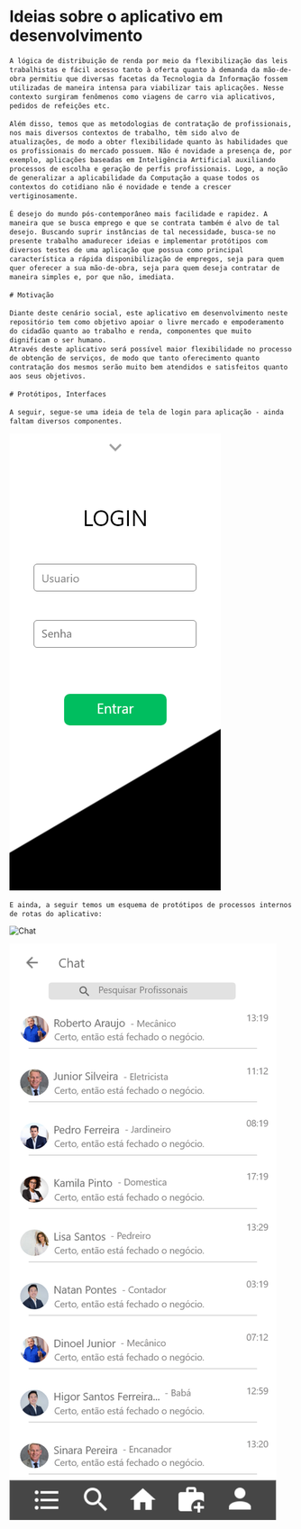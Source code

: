 # Ideias sobre o aplicativo em desenvolvimento

    A lógica de distribuição de renda por meio da flexibilização das leis trabalhistas e fácil acesso tanto à oferta quanto à demanda da mão-de-obra permitiu que diversas facetas da Tecnologia da Informação fossem utilizadas de maneira intensa para viabilizar tais aplicações. Nesse contexto surgiram fenômenos como viagens de carro via aplicativos, pedidos de refeições etc.

    Além disso, temos que as metodologias de contratação de profissionais, nos mais diversos contextos de trabalho, têm sido alvo de atualizações, de modo a obter flexibilidade quanto às habilidades que os profissionais do mercado possuem. Não é novidade a presença de, por exemplo, aplicações baseadas em Inteligência Artificial auxiliando processos de escolha e geração de perfis profissionais. Logo, a noção de generalizar a aplicabilidade da Computação a quase todos os contextos do cotidiano não é novidade e tende a crescer vertiginosamente.

    É desejo do mundo pós-contemporâneo mais facilidade e rapidez. A maneira que se busca emprego e que se contrata também é alvo de tal desejo. Buscando suprir instâncias de tal necessidade, busca-se no presente trabalho amadurecer ideias e implementar protótipos com diversos testes de uma aplicação que possua como principal característica a rápida disponibilização de empregos, seja para quem quer oferecer a sua mão-de-obra, seja para quem deseja contratar de maneira simples e, por que não, imediata.
    
    # Motivação
    
    Diante deste cenário social, este aplicativo em desenvolvimento neste repositório tem como objetivo apoiar o livre mercado e empoderamento do cidadão quanto ao trabalho e renda, componentes que muito dignificam o ser humano. 
    Através deste aplicativo será possível maior flexibilidade no processo de obtenção de serviços, de modo que tanto oferecimento quanto contratação dos mesmos serão muito bem atendidos e satisfeitos quanto aos seus objetivos.
    
    # Protótipos, Interfaces
    
    A seguir, segue-se uma ideia de tela de login para aplicação - ainda faltam diversos componentes. 
    
    
  ![Login](https://github.com/apontes77/projetoApp_CMP1118/blob/master/prototipos/PrototipoLogin/Login.png)


    E ainda, a seguir temos um esquema de protótipos de processos internos de rotas do aplicativo:
   ![Chat](github.com/apontes77/projetoApp_CMP1118/blob/master/prototipos/PrototipoChat/Chat.png)
    
   ![Lista Chat](https://github.com/apontes77/projetoApp_CMP1118/blob/master/prototipos/PrototipoChat/Lista%20Chat.png)
